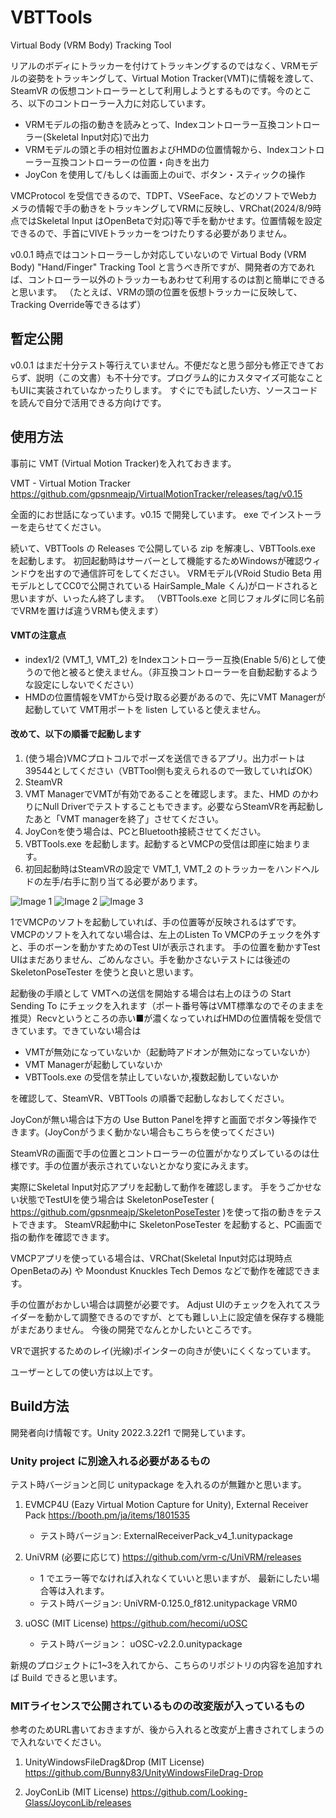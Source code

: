 # VBTTools
Virtual Body (VRM Body) Tracking Tool

リアルのボディにトラッカーを付けてトラッキングするのではなく、VRMモデルの姿勢をトラッキングして、Virtual Motion Tracker(VMT)に情報を渡して、SteamVR の仮想コントローラーとして利用しようとするものです。今のところ、以下のコントローラー入力に対応しています。

- VRMモデルの指の動きを読みとって、Indexコントローラー互換コントローラー(Skeletal Input対応)で出力
- VRMモデルの頭と手の相対位置およびHMDの位置情報から、Indexコントローラー互換コントローラーの位置・向きを出力
- JoyCon を使用して/もしくは画面上のuiで、ボタン・スティックの操作

VMCProtocol を受信できるので、TDPT、VSeeFace、などのソフトでWebカメラの情報で手の動きをトラッキングしてVRMに反映し、VRChat(2024/8/9時点ではSkeletal Input はOpenBetaで対応)等で手を動かせます。位置情報を設定できるので、手首にVIVEトラッカーをつけたりする必要がありません。

v0.0.1 時点ではコントローラーしか対応していないので Virtual Body (VRM Body) "Hand/Finger" Tracking Tool と言うべき所ですが、開発者の方であれば、コントローラー以外のトラッカーもあわせて利用するのは割と簡単にできると思います。
（たとえば、VRMの頭の位置を仮想トラッカーに反映して、Tracking Override等できるはず）

## 暫定公開
v0.0.1 はまだ十分テスト等行えていません。不便だなと思う部分も修正できておらず、説明（この文書）も不十分です。プログラム的にカスタマイズ可能なこともUIに実装されていなかったりします。
すぐにでも試したい方、ソースコードを読んで自分で活用できる方向けです。


## 使用方法
事前に VMT (Virtual Motion Tracker)を入れておきます。

VMT - Virtual Motion Tracker
https://github.com/gpsnmeajp/VirtualMotionTracker/releases/tag/v0.15

全面的にお世話になっています。v0.15 で開発しています。
exe でインストーラーを走らせてください。

続いて、VBTTools の Releases で公開している zip を解凍し、VBTTools.exe を起動します。
初回起動時はサーバーとして機能するためWindowsが確認ウィンドウを出すので通信許可をしてください。
VRMモデル(VRoid Studio Beta 用モデルとしてCC0で公開されている HairSample_Male くん)がロードされると思いますが、いったん終了します。
（VBTTools.exe と同じフォルダに同じ名前でVRMを置けば違うVRMも使えます）

#### VMTの注意点
- index1/2 (VMT_1, VMT_2) をIndexコントローラー互換(Enable 5/6)として使うので他と被ると使えません。（非互換コントローラーを自動起動するような設定にしないでください）
- HMDの位置情報をVMTから受け取る必要があるので、先にVMT Managerが起動していて VMT用ポートを listen していると使えません。

#### 改めて、以下の順番で起動します
1. (使う場合)VMCプロトコルでポーズを送信できるアプリ。出力ポートは39544としてください（VBTTool側も変えられるので一致していればOK）
2. SteamVR
3. VMT ManagerでVMTが有効であることを確認します。また、HMD のかわりにNull Driverでテストすることもできます。必要ならSteamVRを再起動したあと「VMT managerを終了」させてください。
4. JoyConを使う場合は、PCとBluetooth接続させてください。
5. VBTTools.exe を起動します。起動するとVMCPの受信は即座に始まります。
6. 初回起動時はSteamVRの設定で VMT_1, VMT_2 のトラッカーをハンドヘルドの左手/右手に割り当てる必要があります。

![Image 1](https://github.com/tbbsakura/VBTTools/blob/main/Assets/SakuraShop_tbb/VBTTools/etc/tracker_setting.png)
![Image 2](https://github.com/tbbsakura/VBTTools/blob/main/Assets/SakuraShop_tbb/VBTTools/etc/vmt1_setting.png)
![Image 3](https://github.com/tbbsakura/VBTTools/blob/main/Assets/SakuraShop_tbb/VBTTools/etc/vmt1_setting.png)


1でVMCPのソフトを起動していれば、手の位置等が反映されるはずです。VMCPのソフトを入れてない場合は、左上のListen To VMCPのチェックを外すと、手のボーンを動かすためのTest UIが表示されます。
手の位置を動かすTest UIはまだありません、ごめんなさい。手を動かさないテストには後述の SkeletonPoseTester を使うと良いと思います。

起動後の手順として
VMTへの送信を開始する場合は右上のほうの Start Sending To にチェックを入れます（ポート番号等はVMT標準なのでそのままを推奨）Recvというところの赤い■が濃くなっていればHMDの位置情報を受信できています。できていない場合は

- VMTが無効になっていないか（起動時アドオンが無効になっていないか）
- VMT Managerが起動していないか
- VBTTools.exe の受信を禁止していないか,複数起動していないか

を確認して、SteamVR、VBTTools の順番で起動しなおしてください。

JoyConが無い場合は下方の Use Button Panelを押すと画面でボタン等操作できます。(JoyConがうまく動かない場合もこちらを使ってください)

SteamVRの画面で手の位置とコントローラーの位置がかなりズレているのは仕様です。手の位置が表示されていないとかなり変にみえます。

実際にSkeletal Input対応アプリを起動して動作を確認します。
手をうごかせない状態でTestUIを使う場合は SkeletonPoseTester ( https://github.com/gpsnmeajp/SkeletonPoseTester )を使って指の動きをテストできます。
SteamVR起動中に SkeletonPoseTester を起動すると、PC画面で指の動作を確認できます。

VMCPアプリを使っている場合は、VRChat(Skeletal Input対応は現時点OpenBetaのみ) や Moondust Knuckles Tech Demos などで動作を確認できます。

手の位置がおかしい場合は調整が必要です。
Adjust UIのチェックを入れてスライダーを動かして調整できるのですが、とても難しい上に設定値を保存する機能がまだありません。
今後の開発でなんとかしたいところです。

VRで選択するためのレイ(光線)ポインターの向きが使いにくくなっています。

ユーザーとしての使い方は以上です。


## Build方法
開発者向け情報です。Unity 2022.3.22f1 で開発しています。

### Unity project に別途入れる必要があるもの
テスト時バージョンと同じ unitypackage を入れるのが無難かと思います。

1. EVMCP4U (Eazy Virtual Motion Capture for Unity), External Receiver Pack 
 https://booth.pm/ja/items/1801535
    - テスト時バージョン: ExternalReceiverPack_v4_1.unitypackage

2. UniVRM (必要に応じて)
https://github.com/vrm-c/UniVRM/releases
    - 1 でエラー等でなければ入れなくていいと思いますが、
最新にしたい場合等は入れます。
    - テスト時バージョン: UniVRM-0.125.0_f812.unitypackage VRM0

3. uOSC (MIT License)
https://github.com/hecomi/uOSC
    - テスト時バージョン： uOSC-v2.2.0.unitypackage

新規のプロジェクトに1~3を入れてから、こちらのリポジトリの内容を追加すれば Build できると思います。


### MITライセンスで公開されているものの改変版が入っているもの
参考のためURL書いておきますが、後から入れると改変が上書きされてしまうので入れないでください。

1. UnityWindowsFileDrag&Drop (MIT License)
https://github.com/Bunny83/UnityWindowsFileDrag-Drop

2. JoyConLib  (MIT License)
https://github.com/Looking-Glass/JoyconLib/releases


